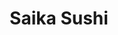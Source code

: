 ---
layout: place
title: Saika Sushi
permalink: /new-york/depew/saika-sushi.html
stateAbbr: NY
stateName: New York
cityName: Depew
seo:
  type: restaurant
  links: http://www.saikasushi.com/
place_id: ChIJiwAteoEL04kRkY1QDLVsp_I
photos:
  - name: >-
      places/ChIJiwAteoEL04kRkY1QDLVsp_I/photos/AeeoHcItox-mJ1WEOpVQhrsouJIS9gRb7f2PpHGzUp0-kwrd3tC0boihjhIRXNkfPkaqPWsEhIpPRWdwpk7R_-Ym5CQCTt7goqInFx4IuXkh70TNBy66M1NT3n5CdA2S2d4vQ7PkzH4Ab3xQ-CgaF9IgJHA5uCfKvmnKKAsMrEIpSJgyNVQseG7bkw5RXTO_etNvDSd2OTFxwO77QqMsI1-ssbZvmc4pOkbceadxVe_6zux5Biyg-BJyNO3bxXr-ZMm2LtpJDocpcu8JnRHf0eDnZO6fzGdmhiqafvn2FiHc1o-62A
    widthPx: 4592
    heightPx: 3448
    authorAttributions:
      - displayName: Saika Sushi
        uri: https://maps.google.com/maps/contrib/107342322666671069941
        photoUri: >-
          https://lh3.googleusercontent.com/a-/ALV-UjUKMxmILkN7of6c53BLsw1a8yX45QWL_jmXzEQcaqFI6UbN_vI=s100-p-k-no-mo
    flagContentUri: >-
      https://www.google.com/local/imagery/report/?cb_client=maps_api_places.places_api&image_key=!1e10!2sAF1QipNzJdMWzDqWD4WlmUtB-2B_edTCPGRWLkJB64Ua&hl=en-US
    googleMapsUri: >-
      https://www.google.com/maps/place//data=!3m4!1e2!3m2!1sAF1QipNzJdMWzDqWD4WlmUtB-2B_edTCPGRWLkJB64Ua!2e10!4m2!3m1!1s0x89d30b817a2d008b:0xf2a76cb50c508d91
  - name: >-
      places/ChIJiwAteoEL04kRkY1QDLVsp_I/photos/AeeoHcLFrVHLutEaA8a_W0c1TxXNu9B72qvX_PhbaZn3Z0ZUrr2WKN-lCV7VLiw7k1My19f4IU5Vqu8qX7B0tnuucQ3hyicW7-vMIfqrSf4hRBCqZdbGLHqEeM0rKNNL-rILKzuSJ2HVERc4ozg-QQm6Mb_IBWnetKQDmIoP8sMDU4qPxkslrBi69RVAP73BcnB752AeYDk-9wPSwYvp_QIPHrrYyfoTmgkMAyU1ZzlFdzTasfPx68_MS30AigJkL4FmQry5lrRBqPu_liz6yao6VqyvVSauvleGXanwr6z2p953Eg
    widthPx: 4592
    heightPx: 3448
    authorAttributions:
      - displayName: Saika Sushi
        uri: https://maps.google.com/maps/contrib/107342322666671069941
        photoUri: >-
          https://lh3.googleusercontent.com/a-/ALV-UjUKMxmILkN7of6c53BLsw1a8yX45QWL_jmXzEQcaqFI6UbN_vI=s100-p-k-no-mo
    flagContentUri: >-
      https://www.google.com/local/imagery/report/?cb_client=maps_api_places.places_api&image_key=!1e10!2sAF1QipOtYp2wngER0XJ45sScDXYdNEza8iLCXYks68t5&hl=en-US
    googleMapsUri: >-
      https://www.google.com/maps/place//data=!3m4!1e2!3m2!1sAF1QipOtYp2wngER0XJ45sScDXYdNEza8iLCXYks68t5!2e10!4m2!3m1!1s0x89d30b817a2d008b:0xf2a76cb50c508d91
  - name: >-
      places/ChIJiwAteoEL04kRkY1QDLVsp_I/photos/AeeoHcLlT0KkjgRVMe8lx7Thihl6DVUK3AGwtOhkIUGVxlpBER1Q0l24snL9W8RIe9UFJUOlk13h4LwdNMDrYY4X64WhT6uIjYtxUcKqg8yRwiO0ZXXEpK0dCGAxGG1ETe3dhj92ZSxfSf1Wxp1sc05NfdZR4a3a5m0ZtdbrAC0rKMVaSKzW8IfW46w0CRY1JhOxIlz_qr0rd_MCEDA8chCH9t8I0iSnTR0Dl1zFpMg-ABvViJUAxBMKS0Mjt1zBlTrDZmJFRbW0SZy3slhoVkcJHutOtJE-AGNyHc5F1KFJl_dkEa6rT2j50H_L0O_7Zyn0I0pAphcLsHFeLtqTGJXWe0DgHIr_YThnMULV8BN3WGK91U9spCJ0Cpyigm4dKMfGlPRYrz-1K4L38bK9bXH5wYNkhU5L23a-bsvdee64k03S84Ow
    widthPx: 3024
    heightPx: 4032
    authorAttributions:
      - displayName: Steven Zeng
        uri: https://maps.google.com/maps/contrib/112651846271360790905
        photoUri: >-
          https://lh3.googleusercontent.com/a-/ALV-UjWvIuc2DO4iQocGIdDwB0BK3M5_aQBeKc95qt2vc8kUtyvrF2M=s100-p-k-no-mo
    flagContentUri: >-
      https://www.google.com/local/imagery/report/?cb_client=maps_api_places.places_api&image_key=!1e10!2sCIHM0ogKEICAgMCo78uSkQE&hl=en-US
    googleMapsUri: >-
      https://www.google.com/maps/place//data=!3m4!1e2!3m2!1sCIHM0ogKEICAgMCo78uSkQE!2e10!4m2!3m1!1s0x89d30b817a2d008b:0xf2a76cb50c508d91
  - name: >-
      places/ChIJiwAteoEL04kRkY1QDLVsp_I/photos/AeeoHcJafVyMo3TjUzVoHXWleMzpGnICzme1uGZcZHx0f3NmcEKFh6tRHTp5nTN3uZRk0Ys-lzGJBBPLST5cZSbrcq7QhECs-QZIL7nzZqLjqqD5mn8d7lgpkzj5PKctxx0IhZG-C0a7YkzwUrkb8gWAyVGz9mG5B7G_J7wDvZewv5lkbcP0CFHR41_XXJFtFMoJNymwxfOyVcT1c1Dq0MvESrv6ZWQKxhZ8Ei5KHEd4awBck6509JuEdKwOfIebN6sr9HdxAksKS96KVEdlSrGwcRA1pgedc-5pLJ-6JgyrIlVX_h-HAvKLKH3IZK62OJu8mMWwoAKI0aZ4hoA8nPKMloeU4CVyZ69jaG0tvF0EnehPE9KTXIGPWmb8E84EtuCwgDNBp0_RIqDoNurFI0PuoanSEre8yksMXs8AEjqm_uz-8_NH
    widthPx: 497
    heightPx: 396
    authorAttributions:
      - displayName: Niki Bunts
        uri: https://maps.google.com/maps/contrib/102283967717006454947
        photoUri: >-
          https://lh3.googleusercontent.com/a/ACg8ocIx-IcE1S4zi0jvWxXi5zrbv0tMeWd1a0UeVtHvv5_jEgOzGw=s100-p-k-no-mo
    flagContentUri: >-
      https://www.google.com/local/imagery/report/?cb_client=maps_api_places.places_api&image_key=!1e10!2sCIHM0ogKEICAgICzzcbDogE&hl=en-US
    googleMapsUri: >-
      https://www.google.com/maps/place//data=!3m4!1e2!3m2!1sCIHM0ogKEICAgICzzcbDogE!2e10!4m2!3m1!1s0x89d30b817a2d008b:0xf2a76cb50c508d91
  - name: >-
      places/ChIJiwAteoEL04kRkY1QDLVsp_I/photos/AeeoHcInQzOwdCINgylYSIyo2nqZUtd_2hRXBNanhUlsmAd3qHSuKnz7tPeynTnVssGUdNKx9vdhS2IVb_P0cdxnqD9mreXPJT6YebPhKaih2VIOGLWde-JBWuJDEC1olHySg8R8IlfuTHbNUg5pmyEIIc8TvtZQgNVAAftD9LES0az19papHdw9v2Mc0TrVlAllX1WUzLHjA5AebGpValSkD6SS_HFr39UMiPGWDjS8wTmIXNOdqoJ9TKK9kj1TLUofAbYPX-YU8FW9jqYsmod2MAuLSPqgnfFDTQ7a0Xxb2O1aIyqG0qdIwAEisNu7dKIo_1jig0tQvEWFShsN3JO3NfNdJsjAS2Uwdc5ssBcUISTDb0s4eTvgGUFmCOOJ8LuaGgeaMjlRFVAO1Kcw3yMwQ8G79hvS1lboNph9PVy31GyLCYU
    widthPx: 1920
    heightPx: 1080
    authorAttributions:
      - displayName: Steven Zeng
        uri: https://maps.google.com/maps/contrib/112651846271360790905
        photoUri: >-
          https://lh3.googleusercontent.com/a-/ALV-UjWvIuc2DO4iQocGIdDwB0BK3M5_aQBeKc95qt2vc8kUtyvrF2M=s100-p-k-no-mo
    flagContentUri: >-
      https://www.google.com/local/imagery/report/?cb_client=maps_api_places.places_api&image_key=!1e10!2sCIHM0ogKEICAgMCo78uSwQE&hl=en-US
    googleMapsUri: >-
      https://www.google.com/maps/place//data=!3m4!1e2!3m2!1sCIHM0ogKEICAgMCo78uSwQE!2e10!4m2!3m1!1s0x89d30b817a2d008b:0xf2a76cb50c508d91
  - name: >-
      places/ChIJiwAteoEL04kRkY1QDLVsp_I/photos/AeeoHcLABY87G9DwnPAk3ICLsIRJDQSex81rowd238FU8_j3piB5ZaGEPUcnTGgjqgF-k64RZ65xjRKTAz8OCYD4lbMYcTE-c5G0QBUIDLnkONU6d2B8sYOgD_lLroNHQ0kb9DYaWFGpZ-_sHif9DpZD1wBfzvNewtT773_nQrBmNMyQSeLn1bUbP5GgI0xLQ2sdoKuNbByuHAlgPEPAbrvApmbQnYOXS8Ex1cu1nGeVCw6w2-WP4-pWc0C4zQIRht9AIOwMueMmj6DQCrSY4alki4WUvqZaF18osz_K4QzvwSfTLmnzRFFfsixJQUsC0B7nkBl41vQ2-C6WvhokFU9M4Ik0uI8D-VEmEXy88nF8bVdnP_0crXwkaZ039vdfJz57N22IlHLqOKLbjUE4oQEQmCxwkEDn6Z9XvJEt3bKQwSo
    widthPx: 4800
    heightPx: 3614
    authorAttributions:
      - displayName: Doug Petti
        uri: https://maps.google.com/maps/contrib/113825434163685857097
        photoUri: >-
          https://lh3.googleusercontent.com/a-/ALV-UjX4xwF_lQDr2GLnNLwtuB6T_ousM-vFHJHeSykZQhfu4y2yvkVPAg=s100-p-k-no-mo
    flagContentUri: >-
      https://www.google.com/local/imagery/report/?cb_client=maps_api_places.places_api&image_key=!1e10!2sCIHM0ogKEICAgMCg6bf4DQ&hl=en-US
    googleMapsUri: >-
      https://www.google.com/maps/place//data=!3m4!1e2!3m2!1sCIHM0ogKEICAgMCg6bf4DQ!2e10!4m2!3m1!1s0x89d30b817a2d008b:0xf2a76cb50c508d91
  - name: >-
      places/ChIJiwAteoEL04kRkY1QDLVsp_I/photos/AeeoHcLvfOkXDrpHQl8L28TrclYqOscKI3jUrC71paZIWj7OgaIinsrxO46Ieqf12czRkNwd1LxPZ5Z50__nN8LGFG9wYigTd2Y6ds37KlQvZg5R5VQElT_A2lnHnkXOAyPZ22LmVTJoL0Vb3cjmlqLxYuiJavkqjVY0wjVmJNDUr3p3tTz9FIq7O-9ePFddmEX9lVun_lgbNL-CE0CC9VqXmGEy8bpXo3EYcKmxltg-nFbnzyIMq7PsvUOVDyXIOAzKi9Od4KCoVlk5GJQfmp8meQr6dVbkwyauZWz7TQXaets-elIut6ctu3Qd3JY2GLBipgVQJxmkJIED5uhSulGpSacAKXsoTY_tfvPne4B89O7NLXroF56gSungQDsA79uQeey5CZyReUrI-deBwJgxUPiqs8ag5Jxd-CW-hIMGImgDs31e
    widthPx: 4032
    heightPx: 3024
    authorAttributions:
      - displayName: Angelita G
        uri: https://maps.google.com/maps/contrib/107570035715432324518
        photoUri: >-
          https://lh3.googleusercontent.com/a-/ALV-UjXLFnaFCPAmNK5jtdPn9pkjCs8wwHakDFXhhTXrxGwET5TLmydG9w=s100-p-k-no-mo
    flagContentUri: >-
      https://www.google.com/local/imagery/report/?cb_client=maps_api_places.places_api&image_key=!1e10!2sCIHM0ogKEICAgIDLttXigwE&hl=en-US
    googleMapsUri: >-
      https://www.google.com/maps/place//data=!3m4!1e2!3m2!1sCIHM0ogKEICAgIDLttXigwE!2e10!4m2!3m1!1s0x89d30b817a2d008b:0xf2a76cb50c508d91
  - name: >-
      places/ChIJiwAteoEL04kRkY1QDLVsp_I/photos/AeeoHcJT5VVoi09SHPmqHl2X9qHEKNP6uMMnempC4S3UY08wF3p8Ap8X6HLYwrAryI9UzrXnk6hO0BulyOWJuHoDiIui94zcGACru8HkgHyBxP-UesqCvo_66OuoAKvyWZd5F0wcaMyvy5TRixtacOfkhsDXzUZNqBZdq5NmiKoE5rZLN4IRVRzYUmpZcGMT0tPy3RHt38ZFeYzpoFdaOFUu75xXpfWm-mBItO9bgd0ppl1JyGpadS0OrIP7aqt43XZ-1XiqZNnGaJIGPd1lojN__GePN1FrhC_leuh7fu9k-cv2k8Q7NHIvcvB36zX3h97CEGEuUJRAIk3pPE14iFU8nb8s0mbukidbwbvyXmFXqdMbE5V-4xSDI5GVmXZo7NrxZ0RoYWxzXPhmp0umIisepfgvEBnQ9MVoxVpD-wDDBJQlj_UF
    widthPx: 4000
    heightPx: 3000
    authorAttributions:
      - displayName: Mahtab Chowdhury
        uri: https://maps.google.com/maps/contrib/101671571929848133815
        photoUri: >-
          https://lh3.googleusercontent.com/a/ACg8ocLtUyLjtDW4X5V_9Ra4uIh1eAIRRD7LmRlLZ5rvrsLG4zkNVA=s100-p-k-no-mo
    flagContentUri: >-
      https://www.google.com/local/imagery/report/?cb_client=maps_api_places.places_api&image_key=!1e10!2sCIHM0ogKEICAgIC_07vxqQE&hl=en-US
    googleMapsUri: >-
      https://www.google.com/maps/place//data=!3m4!1e2!3m2!1sCIHM0ogKEICAgIC_07vxqQE!2e10!4m2!3m1!1s0x89d30b817a2d008b:0xf2a76cb50c508d91
  - name: >-
      places/ChIJiwAteoEL04kRkY1QDLVsp_I/photos/AeeoHcIf67mvFta_AjNMoq4ZGaiybP7wQ0Bk_dV5N8L594BKnuizzZHp53WEz2-rM1kTzwv9uDNK1gAeN34vV9HpvLwpTFMItbGjigmhyBmQl39yz6dpi3SpKH2_JgG6eO0cwenxOOUvgbU9nEErSz2SzzibmC_YNePOh4Az9vJIqu3yxesS3EEBQY_4ERIwJWz46M5cA1Y7meSpxJFjDE2-By3vRqcl-k0rzJu9KRso2WD2iX4c1nlIY8plWIF_vsDexPlYtcvyXNS95_W8t4dvtSnVDilaJM6gC9Y3rGY4GVTqsqokA6CYlGTfIF_ltXit_idr-KHXJFuDQePr1eH1O4opfFtNNSgpYEpkCRUNldqa_lJgpYjhVAlfg48bF21nOcNwXlB8G6pyv24jD3ffNFNklPkSufHhe4JS9pnZJG8
    widthPx: 3072
    heightPx: 4080
    authorAttributions:
      - displayName: Mickeal Wilson (Prismind/Raijin Ventinus)
        uri: https://maps.google.com/maps/contrib/101488017208165448058
        photoUri: >-
          https://lh3.googleusercontent.com/a-/ALV-UjWVDQzXaSnk0VD2xeOO_Nme6fAadxrvavLZfu8KvNjQZhgtOEy-=s100-p-k-no-mo
    flagContentUri: >-
      https://www.google.com/local/imagery/report/?cb_client=maps_api_places.places_api&image_key=!1e10!2sCIHM0ogKEICAgICrpZ7Aag&hl=en-US
    googleMapsUri: >-
      https://www.google.com/maps/place//data=!3m4!1e2!3m2!1sCIHM0ogKEICAgICrpZ7Aag!2e10!4m2!3m1!1s0x89d30b817a2d008b:0xf2a76cb50c508d91
  - name: >-
      places/ChIJiwAteoEL04kRkY1QDLVsp_I/photos/AeeoHcIuTy5l1F591FmdJNRzqdalzIzEwzasmSvPKV17I7kxwr0lDrCk9j5tOx5a6XT7kHwK4hgNP587yEVISV_bcy22TgApvp8naSCISu-MGv4S20y074llfZo6h1qX1mia5yLYmDKH0pTfMRQQuc_7LeE9_t94DUqqzdSJNW7UxP8T2JZR4akrNTQ9gXNz3EUPQRPc8Nl3Mo3_yfipoKNALZl9-Px9Tt19DgvI26C18-r-uvwEy5Hh0X5u4j3erOY3NJuBdEgJYjLRrVoyIptubcKbdTDT1hbZZb_xX3L0I0bt4-l53oPiIER99pHmswGHx1pWjxnfVm7maCzOe0oitJbR9f523RftVHn2s6vURB076ksG4S9wKPr7pC6n56iDwA1zS4S0dNr5mjV06BDsndBIgHJ5yTXEHFQ0T1_Fvl0
    widthPx: 4032
    heightPx: 3024
    authorAttributions:
      - displayName: Yu-Hsuan Wu
        uri: https://maps.google.com/maps/contrib/117135768780413040299
        photoUri: >-
          https://lh3.googleusercontent.com/a-/ALV-UjXlmSofjML910FtMv-HxV2_8v5Bf46btn_qgLhQbceLUCpy_GAi=s100-p-k-no-mo
    flagContentUri: >-
      https://www.google.com/local/imagery/report/?cb_client=maps_api_places.places_api&image_key=!1e10!2sCIHM0ogKEICAgIDJh5GEUA&hl=en-US
    googleMapsUri: >-
      https://www.google.com/maps/place//data=!3m4!1e2!3m2!1sCIHM0ogKEICAgIDJh5GEUA!2e10!4m2!3m1!1s0x89d30b817a2d008b:0xf2a76cb50c508d91
address: 576 Dick Rd, Depew, NY 14043, USA
street: 576 Dick Rd
city: Depew
state: NY
zip: '14043'
country: USA
neighborhood: null
latitude: '42.917731'
longitude: '-78.738052'
accessibility_options:
  wheelchairAccessibleParking: true
  wheelchairAccessibleEntrance: true
  wheelchairAccessibleRestroom: true
  wheelchairAccessibleSeating: true
business_status: OPERATIONAL
name: Saika Sushi
google_maps_links:
  directionsUri: >-
    https://www.google.com/maps/dir//''/data=!4m7!4m6!1m1!4e2!1m2!1m1!1s0x89d30b817a2d008b:0xf2a76cb50c508d91!3e0
  placeUri: https://maps.google.com/?cid=17485063603140726161
  writeAReviewUri: >-
    https://www.google.com/maps/place//data=!4m3!3m2!1s0x89d30b817a2d008b:0xf2a76cb50c508d91!12e1
  reviewsUri: >-
    https://www.google.com/maps/place//data=!4m4!3m3!1s0x89d30b817a2d008b:0xf2a76cb50c508d91!9m1!1b1
  photosUri: >-
    https://www.google.com/maps/place//data=!4m3!3m2!1s0x89d30b817a2d008b:0xf2a76cb50c508d91!10e5
primary_type: Sushi Restaurant
opening_hours:
  regular: null
  current: null
secondary_opening_hours:
  regular:
    weekdayDescriptions: null
    type: null
  current:
    weekdayDescriptions: null
    type: null
phone: (716) 473-7099
price_level: null
price_range: $20 &ndash; $30
rating: '4.5'
rating_count: 0
website: http://www.saikasushi.com/
description: >-
  Discover Saika Sushi in Depew, NY$$$Nestled in Depew, New York, Saika Sushi
  stands out as a go-to spot for casual Japanese dining, featuring an
  all-you-can-eat selection that highlights fresh rolls, hibachi favorites, and
  flavorful entrees. This inviting eatery offers a relaxed atmosphere perfect
  for enjoying authentic flavors, from expertly prepared sushi to hearty noodle
  dishes, all at reasonable prices that make it a smart choice for locals
  seeking variety. With options for wine and sake to complement your meal, it's
  an ideal destination for those exploring Japanese cuisine options nearby. The
  restaurant also prioritizes accessibility, ensuring a welcoming experience for
  all diners with thoughtful features like easy parking and adaptable seating.
generative_summary: >-
  Discover Saika Sushi in Depew, NY$$$Nestled in Depew, New York, Saika Sushi
  stands out as a go-to spot for casual Japanese dining, featuring an
  all-you-can-eat selection that highlights fresh rolls, hibachi favorites, and
  flavorful entrees. This inviting eatery offers a relaxed atmosphere perfect
  for enjoying authentic flavors, from expertly prepared sushi to hearty noodle
  dishes, all at reasonable prices that make it a smart choice for locals
  seeking variety. With options for wine and sake to complement your meal, it's
  an ideal destination for those exploring Japanese cuisine options nearby. The
  restaurant also prioritizes accessibility, ensuring a welcoming experience for
  all diners with thoughtful features like easy parking and adaptable seating.
generative_disclosure: Summarized by AI using the Grok-3-Mini model.
reviews:
  - name: >-
      places/ChIJiwAteoEL04kRkY1QDLVsp_I/reviews/ChZDSUhNMG9nS0VJQ0FnTUNnNmJlSUpREAE
    relativePublishTimeDescription: a month ago
    rating: 4
    text:
      text: >-
        All you can eat lunch for $16.99 is an amazing deal. Beware of paying
        for anything you don't eat!! Read the menu. There are rules that need to
        be followed.
      languageCode: en
    originalText:
      text: >-
        All you can eat lunch for $16.99 is an amazing deal. Beware of paying
        for anything you don't eat!! Read the menu. There are rules that need to
        be followed.
      languageCode: en
    authorAttribution:
      displayName: Doug Petti
      uri: https://www.google.com/maps/contrib/113825434163685857097/reviews
      photoUri: >-
        https://lh3.googleusercontent.com/a-/ALV-UjX4xwF_lQDr2GLnNLwtuB6T_ousM-vFHJHeSykZQhfu4y2yvkVPAg=s128-c0x00000000-cc-rp-mo-ba5
    publishTime: '2025-02-18T18:34:53.439209Z'
    flagContentUri: >-
      https://www.google.com/local/review/rap/report?postId=ChZDSUhNMG9nS0VJQ0FnTUNnNmJlSUpREAE&d=17924085&t=1
    googleMapsUri: >-
      https://www.google.com/maps/reviews/data=!4m6!14m5!1m4!2m3!1sChZDSUhNMG9nS0VJQ0FnTUNnNmJlSUpREAE!2m1!1s0x89d30b817a2d008b:0xf2a76cb50c508d91
  - name: >-
      places/ChIJiwAteoEL04kRkY1QDLVsp_I/reviews/ChdDSUhNMG9nS0VJQ0FnTURJMnFHdm1BRRAB
    relativePublishTimeDescription: in the last week
    rating: 5
    text:
      text: >-
        It's my favorite place to stuff myself until I'm sick and the hosts are
        always so kind! When they see that I'm at my limit they encourage me to
        take my time and then get this sick sense of enjoyment from seeing me
        slip in and out of a food induced coma. 10/10 love this place with my
        whole heart!
      languageCode: en
    originalText:
      text: >-
        It's my favorite place to stuff myself until I'm sick and the hosts are
        always so kind! When they see that I'm at my limit they encourage me to
        take my time and then get this sick sense of enjoyment from seeing me
        slip in and out of a food induced coma. 10/10 love this place with my
        whole heart!
      languageCode: en
    authorAttribution:
      displayName: Delshawn Wray
      uri: https://www.google.com/maps/contrib/102016360745396304014/reviews
      photoUri: >-
        https://lh3.googleusercontent.com/a-/ALV-UjUwZ5WpGmbUOkZBPBmDC-opgNU_LPAEMicSI8O3El89YNlKSAleKA=s128-c0x00000000-cc-rp-mo
    publishTime: '2025-04-09T02:23:06.619187Z'
    flagContentUri: >-
      https://www.google.com/local/review/rap/report?postId=ChdDSUhNMG9nS0VJQ0FnTURJMnFHdm1BRRAB&d=17924085&t=1
    googleMapsUri: >-
      https://www.google.com/maps/reviews/data=!4m6!14m5!1m4!2m3!1sChdDSUhNMG9nS0VJQ0FnTURJMnFHdm1BRRAB!2m1!1s0x89d30b817a2d008b:0xf2a76cb50c508d91
  - name: >-
      places/ChIJiwAteoEL04kRkY1QDLVsp_I/reviews/ChZDSUhNMG9nS0VJQ0FnSUNUMHNHVkZREAE
    relativePublishTimeDescription: 11 months ago
    rating: 5
    text:
      text: >-
        The food here was delicious! Staff was fast and very attentive. I highly
        recommend this restaurant. You will not be disappointed at what you
        receive for the price. Unlimited sushi, meat, noodles, and soup! Just
        make sure you order what you will eat-because they will charge you if
        you dispose of too much food (did not happen to me, but seen it happen
        to someone).


        Give it a try!
      languageCode: en
    originalText:
      text: >-
        The food here was delicious! Staff was fast and very attentive. I highly
        recommend this restaurant. You will not be disappointed at what you
        receive for the price. Unlimited sushi, meat, noodles, and soup! Just
        make sure you order what you will eat-because they will charge you if
        you dispose of too much food (did not happen to me, but seen it happen
        to someone).


        Give it a try!
      languageCode: en
    authorAttribution:
      displayName: Timothy Weitzel Jr
      uri: https://www.google.com/maps/contrib/100510472958201144875/reviews
      photoUri: >-
        https://lh3.googleusercontent.com/a-/ALV-UjWzD_PmaH4z-u3DstFxObUnp-5sKJBhxFKrofAXTd7XCeHo8VDz=s128-c0x00000000-cc-rp-mo-ba5
    publishTime: '2024-05-12T22:51:01.279940Z'
    flagContentUri: >-
      https://www.google.com/local/review/rap/report?postId=ChZDSUhNMG9nS0VJQ0FnSUNUMHNHVkZREAE&d=17924085&t=1
    googleMapsUri: >-
      https://www.google.com/maps/reviews/data=!4m6!14m5!1m4!2m3!1sChZDSUhNMG9nS0VJQ0FnSUNUMHNHVkZREAE!2m1!1s0x89d30b817a2d008b:0xf2a76cb50c508d91
  - name: >-
      places/ChIJiwAteoEL04kRkY1QDLVsp_I/reviews/ChdDSUhNMG9nS0VJQ0FnSUROd2JlNXNBRRAB
    relativePublishTimeDescription: a year ago
    rating: 5
    text:
      text: >-
        Some of the best sushi you can get in Buffalo and they serve these at an
        All You Can Eat Restaurant!!!


        For 25.99 for Adults , this menu is a steal if you like Sushi Rolls .


        We ordered the Volcano, Summer, Sea Angel & Autumn rolls and each one
        was brilliant.


        For appetizers you just have to order the Crab Rangoons which were
        delicious!


        And of course Hot Sake to wash it all down !


        It was a wholesome meal for us and since we were 2 , we couldn’t order
        their rice or noodles which a lot of people were going for !


        Be sure not to leave any leftovers as you may be charged for those .


        Overall , definitely recommend for their great Sushi Rolls !!
      languageCode: en
    originalText:
      text: >-
        Some of the best sushi you can get in Buffalo and they serve these at an
        All You Can Eat Restaurant!!!


        For 25.99 for Adults , this menu is a steal if you like Sushi Rolls .


        We ordered the Volcano, Summer, Sea Angel & Autumn rolls and each one
        was brilliant.


        For appetizers you just have to order the Crab Rangoons which were
        delicious!


        And of course Hot Sake to wash it all down !


        It was a wholesome meal for us and since we were 2 , we couldn’t order
        their rice or noodles which a lot of people were going for !


        Be sure not to leave any leftovers as you may be charged for those .


        Overall , definitely recommend for their great Sushi Rolls !!
      languageCode: en
    authorAttribution:
      displayName: Abhilash Pradhan
      uri: https://www.google.com/maps/contrib/106489703461399222587/reviews
      photoUri: >-
        https://lh3.googleusercontent.com/a-/ALV-UjVdO5VvQkS9B0aLU3M4zMxlHeR2beFNxcA0rY8uEFId2ZUaCsfW4w=s128-c0x00000000-cc-rp-mo-ba6
    publishTime: '2024-01-23T02:50:44.283698Z'
    flagContentUri: >-
      https://www.google.com/local/review/rap/report?postId=ChdDSUhNMG9nS0VJQ0FnSUROd2JlNXNBRRAB&d=17924085&t=1
    googleMapsUri: >-
      https://www.google.com/maps/reviews/data=!4m6!14m5!1m4!2m3!1sChdDSUhNMG9nS0VJQ0FnSUROd2JlNXNBRRAB!2m1!1s0x89d30b817a2d008b:0xf2a76cb50c508d91
  - name: >-
      places/ChIJiwAteoEL04kRkY1QDLVsp_I/reviews/ChdDSUhNMG9nS0VJQ0FnSUM5bFlUY3BBRRAB
    relativePublishTimeDescription: a year ago
    rating: 5
    text:
      text: >-
        First time dining here and I was somehow unaware that this is a All You
        Can Eat restaurant. We had a great experience here.


        The food quality was surprisingly good for how inexpensive the price to
        dine is. The miso soup had nice flavors. The rolls were fresh but I
        wasn't a big fan of the Las Vegas roll. It didn't really have a taste to
        it.


        The service was decent but not the best. We were able to get a table
        right away. Our waitress was nice but was hard to understand with her
        accent. The wait for our food were inconsistent. Most arrived in a
        reasonable time. The last roll took much longer than expected. The quick
        refills on water was great though.


        I really enjoyed the atmosphere of this location. The space is big and
        well decorated. There's also TVs hung up around to stare at.


        It wasn't the perfect experience but it was good enough for me to think
        about going back. 9/10 stars
      languageCode: en
    originalText:
      text: >-
        First time dining here and I was somehow unaware that this is a All You
        Can Eat restaurant. We had a great experience here.


        The food quality was surprisingly good for how inexpensive the price to
        dine is. The miso soup had nice flavors. The rolls were fresh but I
        wasn't a big fan of the Las Vegas roll. It didn't really have a taste to
        it.


        The service was decent but not the best. We were able to get a table
        right away. Our waitress was nice but was hard to understand with her
        accent. The wait for our food were inconsistent. Most arrived in a
        reasonable time. The last roll took much longer than expected. The quick
        refills on water was great though.


        I really enjoyed the atmosphere of this location. The space is big and
        well decorated. There's also TVs hung up around to stare at.


        It wasn't the perfect experience but it was good enough for me to think
        about going back. 9/10 stars
      languageCode: en
    authorAttribution:
      displayName: Kevin Dao
      uri: https://www.google.com/maps/contrib/102148601089999951872/reviews
      photoUri: >-
        https://lh3.googleusercontent.com/a-/ALV-UjUaxu1pPmdQNIhNMdy9nEOxOYOaJhsLWhYyoRJthxVzD0BzOhU=s128-c0x00000000-cc-rp-mo-ba5
    publishTime: '2024-03-07T19:35:21.173884Z'
    flagContentUri: >-
      https://www.google.com/local/review/rap/report?postId=ChdDSUhNMG9nS0VJQ0FnSUM5bFlUY3BBRRAB&d=17924085&t=1
    googleMapsUri: >-
      https://www.google.com/maps/reviews/data=!4m6!14m5!1m4!2m3!1sChdDSUhNMG9nS0VJQ0FnSUM5bFlUY3BBRRAB!2m1!1s0x89d30b817a2d008b:0xf2a76cb50c508d91
review_summary: >-
  What Patrons Are Buzzing About$$$Visitors often rave about the incredible
  value of the all-you-can-eat deals at this spot, praising the fresh and tasty
  sushi rolls that make every bite worthwhile. Many appreciate the friendly
  service that keeps things running smoothly, with quick deliveries and helpful
  staff guiding first-timers through the menu. While folks note the importance
  of ordering mindfully to avoid any charges for uneaten items, the overall vibe
  remains fun and satisfying, especially for groups looking to indulge. The
  atmosphere gets high marks for being clean and comfortable, adding to the
  enjoyable experience without any major drawbacks. All in all, it's a solid
  pick for anyone craving reliable Japanese flavors, with most feedback leaning
  toward repeat visits for the quality and affordability.
review_disclosure: Summarized by AI using the Grok-3-Mini model.
parking_options:
  freeParkingLot: true
  freeStreetParking: true
  valetParking: false
payment_options:
  acceptsCreditCards: true
  acceptsDebitCards: true
  acceptsCashOnly: false
  acceptsNfc: true
allow_dogs: null
curbside_pickup: false
delivery: true
dine_in: true
good_for_children: true
good_for_groups: true
good_for_sports: false
live_music: false
menu_for_children: true
outdoor_seating: false
reservable: false
restroom: true
serves_beer: true
serves_breakfast: false
serves_brunch: false
serves_cocktails: false
serves_coffee: false
serves_dinner: true
serves_dessert: true
serves_lunch: true
serves_vegetarian_food: true
serves_wine: true
takeout: true
update_category: pro
places_description: >-
  Informal all-you-can-eat sushi house for lunch, dinner & take-out, plus a wine
  & sake menu.

---